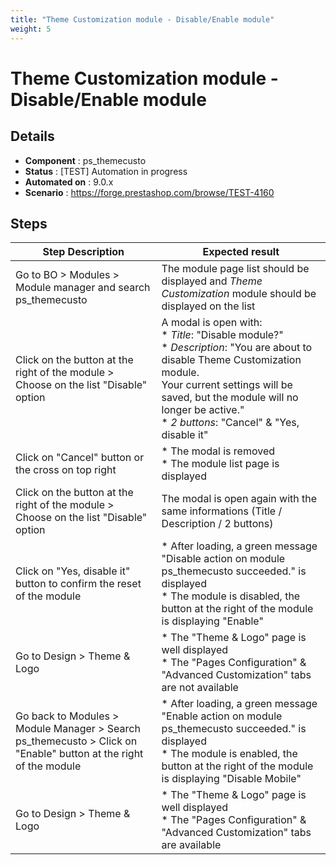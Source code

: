 ```yaml
---
title: "Theme Customization module - Disable/Enable module"
weight: 5
---
```


# Theme Customization module - Disable/Enable module
## Details
* **Component** : ps_themecusto
* **Status** : [TEST] Automation in progress
* **Automated on** : 9.0.x
* **Scenario** : https://forge.prestashop.com/browse/TEST-4160

## Steps
| Step Description | Expected result |
| ----- | ----- |
| Go to BO > Modules > Module manager and search ps_themecusto | The module page list should be displayed and *Theme Customization* module should be displayed on the list |
| Click on the button at the right of the module > Choose on the list "Disable" option | A modal is open with:<br> * *Title*: "Disable module?"<br> * *Description*: "You are about to disable Theme Customization module.<br>Your current settings will be saved, but the module will no longer be active."<br> * *2 buttons*: "Cancel" & "Yes, disable it" |
| Click on "Cancel" button or the cross on top right | * The modal is removed<br> * The module list page is displayed |
| Click on the button at the right of the module > Choose on the list "Disable" option | The modal is open again with the same informations (Title / Description / 2 buttons) |
| Click on "Yes, disable it" button to confirm the reset of the module | * After loading, a green message "Disable action on module ps_themecusto succeeded." is displayed<br> * The module is disabled, the button at the right of the module is displaying "Enable" |
| Go to Design > Theme & Logo | * The "Theme & Logo" page is well displayed<br> * The "Pages Configuration" & "Advanced Customization" tabs are not available |
| Go back to Modules > Module Manager > Search ps_themecusto > Click on "Enable" button at the right of the module | * After loading, a green message "Enable action on module ps_themecusto succeeded." is displayed<br> * The module is enabled, the button at the right of the module is displaying "Disable Mobile" |
| Go to Design > Theme & Logo | * The "Theme & Logo" page is well displayed<br> * The "Pages Configuration" & "Advanced Customization" tabs are available |
